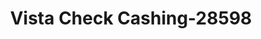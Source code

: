 ---
f_zip-code: 18202
f_state-code: PA
title: Vista Check Cashing-28598
f_phone: 570-455-5907
f_city-only: Hazleton
f_address: Route 93 Valmont Pkwy Hazleton
f_location-unique-id: '28598'
slug: vista-check-cashing-28598
updated-on: '2024-05-30T13:46:58.046Z'
created-on: '2024-05-30T13:36:59.803Z'
published-on: '2024-05-30T13:54:32.469Z'
f_city-state: cms/city/hazleton-pa.md
f_company: cms/company/vista-check-cashing.md
f_state: cms/state/pennsylvania.md
layout: '[payday-loan].html'
tags: payday-loan
---